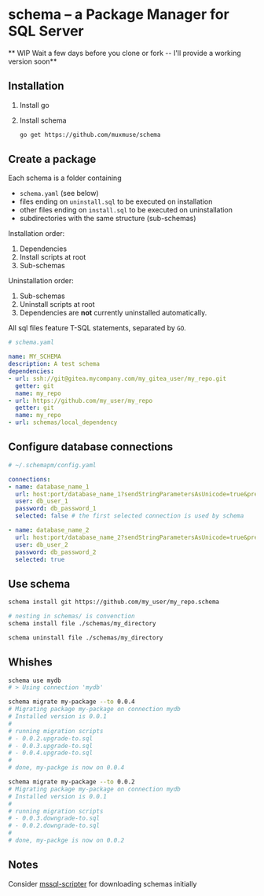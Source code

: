 # schema – a Package Manager for SQL Server

** WIP Wait a few days before you clone or fork -- I'll provide a working version soon**


## Installation

1. Install go

2. Install schema
    ``` bash
    go get https://github.com/muxmuse/schema
    ```

## Create a package
Each schema is a folder containing 
- `schema.yaml` (see below)
- files ending on `uninstall.sql` to be executed on installation
- other files ending on `install.sql` to be executed on uninstallation
- subdirectories with the same structure (sub-schemas)

Installation order:
1. Dependencies
2. Install scripts at root
3. Sub-schemas

Uninstallation order:
1. Sub-schemas
2. Uninstall scripts at root
3. Dependencies are **not** currently uninstalled automatically.

All sql files feature T-SQL statements, separated by `GO`.

``` yaml
# schema.yaml

name: MY_SCHEMA
description: A test schema
dependencies:
- url: ssh://git@gitea.mycompany.com/my_gitea_user/my_repo.git
  getter: git
  name: my_repo
- url: https://github.com/my_user/my_repo
  getter: git
  name: my_repo
- url: schemas/local_dependency
```

## Configure database connections
``` yaml
# ~/.schemapm/config.yaml

connections:
- name: database_name_1
  url: host:port/database_name_1?sendStringParametersAsUnicode=true&prepareSQL=2&database=database_name_1
  user: db_user_1
  password: db_password_1
  selected: false # the first selected connection is used by schema

- name: database_name_2
  url: host:port/database_name_2?sendStringParametersAsUnicode=true&prepareSQL=2&log=16&database=database_name_2
  user: db_user_2
  password: db_password_2
  selected: true
```

## Use schema
```bash
schema install git https://github.com/my_user/my_repo.schema

# nesting in schemas/ is convenction
schema install file ./schemas/my_directory

schema uninstall file ./schemas/my_directory
```



## Whishes
``` bash
schema use mydb
# > Using connection 'mydb'

schema migrate my-package --to 0.0.4
# Migrating package my-package on connection mydb
# Installed version is 0.0.1
#  
# running migration scripts
# - 0.0.2.upgrade-to.sql
# - 0.0.3.upgrade-to.sql
# - 0.0.4.upgrade-to.sql
# 
# done, my-packge is now on 0.0.4

schema migrate my-package --to 0.0.2
# Migrating package my-package on connection mydb
# Installed version is 0.0.1
#  
# running migration scripts
# - 0.0.3.downgrade-to.sql
# - 0.0.2.downgrade-to.sql
# 
# done, my-packge is now on 0.0.2
```


## Notes

Consider [mssql-scripter](https://github.com/microsoft/mssql-scripter/blob/dev/doc/installation_guide.md#linux-installation) for downloading schemas initially